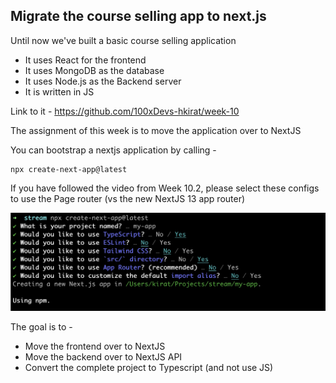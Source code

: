 ## Migrate the course selling app to next.js

Until now we've built a basic course selling application

- It uses React for the frontend
- It uses MongoDB as the database
- It uses Node.js as the Backend server
- It is written in JS

Link to it - https://github.com/100xDevs-hkirat/week-10

The assignment of this week is to move the application over to NextJS

You can bootstrap a nextjs application by calling -

```
npx create-next-app@latest
```

If you have followed the video from Week 10.2, please select these configs to use the Page router (vs the new NextJS 13 app router)

![Image](https://github.com/100xDevs-hkirat/Week-10-Assignment/blob/master/photo.jpg?raw=true, "image")

The goal is to -

- Move the frontend over to NextJS
- Move the backend over to NextJS API
- Convert the complete project to Typescript (and not use JS)
